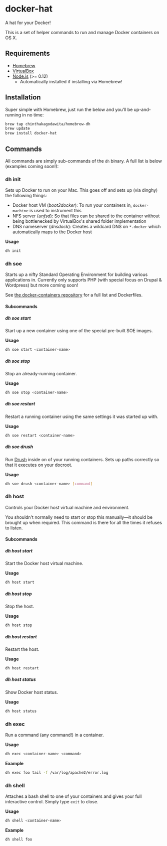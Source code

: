 # docker-hat
A hat for your Docker!

This is a set of helper commands to run and manage Docker containers on OS X.

## Requirements
* [Homebrew](http://brew.sh/)
* [VirtualBox](https://www.virtualbox.org/)
* [Node.js](https://nodejs.org) (>= 0.12)
    - Automatically installed if installing via Homebrew!

## Installation

Super simple with Homebrew, just run the below and you'll be up-and-running in no time:

```bash
brew tap chinthakagodawita/homebrew-dh
brew update
brew install docker-hat
```

## Commands

All commands are simply sub-commands of the `dh` binary. A full list is below (examples coming soon!):

### dh init

Sets up Docker to run on your Mac. This goes off and sets up (via dinghy) the following things:

* Docker host VM (_boot2docker_): To run your containers in, `docker-machine` is used to instrument this
* NFS server (_unfsd_): So that files can be shared to the container without being bottlenecked by VirtualBox's shared folder implementation
* DNS nameserver (_dnsdock_): Creates a wildcard DNS on `*.docker` which automatically maps to the Docker host

**Usage**

```bash
dh init
```

### dh soe

Starts up a nifty Standard Operating Environment for building various applications in. Currently only supports PHP (with special focus on Drupal & Wordpress) but more coming soon!

See [the docker-containers repository](https://github.com/Sitback/docker-containers) for a full list and Dockerfiles.

#### Subcommands
##### dh soe start

Start up a new container using one of the special pre-built SOE images.

**Usage**

```bash
dh soe start <container-name>
```

##### dh soe stop

Stop an already-running container.

**Usage**

```bash
dh soe stop <container-name>
```

##### dh soe restart

Restart a running container using the same settings it was started up with.

**Usage**

```bash
dh soe restart <container-name>
```

##### dh soe drush

Run [Drush](http://www.drush.org/en/master/s) inside on of your running containers. Sets up paths correctly so that it executes on your docroot.

**Usage**

```bash
dh soe drush <container-name> [command]
```

### dh host

Controls your Docker host virtual machine and environment.

You shouldn't normally need to start or stop this manually—it should be brought up when required. This command is there for all the times it refuses to listen.

#### Subcommands
##### dh host start

Start the Docker host virtual machine.

**Usage**

```bash
dh host start
```

##### dh host stop

Stop the host.

**Usage**

```bash
dh host stop
```

##### dh host restart

Restart the host.

**Usage**

```bash
dh host restart
```

##### dh host status

Show Docker host status.

**Usage**

```bash
dh host status
```

### dh exec

Run a command (any command!) in a container.

**Usage**

```bash
dh exec <container-name> <command>
```

**Example**

```bash
dh exec foo tail -f /var/log/apache2/error.log
```

### dh shell

Attaches a bash shell to one of your containers and gives your full interactive control. Simply type `exit` to close.

**Usage**

```bash
dh shell <container-name>
```

**Example**

```bash
dh shell foo
```
